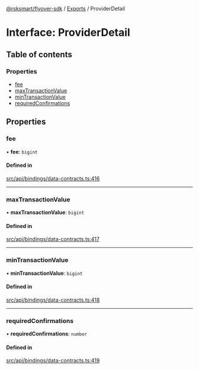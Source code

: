 [@rsksmart/flyover-sdk](../README.md) / [Exports](../modules.md) / ProviderDetail

# Interface: ProviderDetail

## Table of contents

### Properties

- [fee](ProviderDetail.md#fee)
- [maxTransactionValue](ProviderDetail.md#maxtransactionvalue)
- [minTransactionValue](ProviderDetail.md#mintransactionvalue)
- [requiredConfirmations](ProviderDetail.md#requiredconfirmations)

## Properties

### fee

• **fee**: `bigint`

#### Defined in

[src/api/bindings/data-contracts.ts:416](https://github.com/rsksmart/flyover-sdk/blob/c4e062545df2cd84086a652b1972659c273d682e/src/api/bindings/data-contracts.ts#L416)

___

### maxTransactionValue

• **maxTransactionValue**: `bigint`

#### Defined in

[src/api/bindings/data-contracts.ts:417](https://github.com/rsksmart/flyover-sdk/blob/c4e062545df2cd84086a652b1972659c273d682e/src/api/bindings/data-contracts.ts#L417)

___

### minTransactionValue

• **minTransactionValue**: `bigint`

#### Defined in

[src/api/bindings/data-contracts.ts:418](https://github.com/rsksmart/flyover-sdk/blob/c4e062545df2cd84086a652b1972659c273d682e/src/api/bindings/data-contracts.ts#L418)

___

### requiredConfirmations

• **requiredConfirmations**: `number`

#### Defined in

[src/api/bindings/data-contracts.ts:419](https://github.com/rsksmart/flyover-sdk/blob/c4e062545df2cd84086a652b1972659c273d682e/src/api/bindings/data-contracts.ts#L419)
